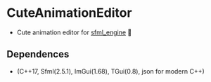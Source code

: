 # CuteAnimationEditor
- Сute animation editor for [sfml_engine](https://github.com/NePutin94/sfml_engine) 🥰 
## Dependences
 - (C++17, Sfml(2.5.1), ImGui(1.68), TGui(0.8), json for modern C++)
